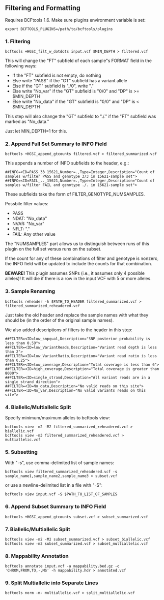 ## Filtering and Formatting

Requires BCFtools 1.6.
Make sure plugins environment variable is set:

```
export BCFTOOLS_PLUGINS=/path/to/bcftools/plugins
```

### 1. Filtering

```
bcftools +HGSC_filt_w_dotdots input.vcf $MIN_DEPTH > filtered.vcf
```

This will change the "FT" subfield of each sample"s FORMAT field in the
following ways:

* If the "FT" subfield is not empty, do nothing
* Else write "PASS" if the "GT" subfield has a variant allele
* Else if the "GT" subfield is "./0", write "."
* Else write "No_var" if the "GT" subfield is "0/0" and "DP" is >=
$MIN_DEPTH
* Else write "No_data" if the "GT" subfield is "0/0" and "DP" is <
$MIN_DEPTH

This step will also change the "GT" subfield to "./." if the "FT"
subfield was marked as "No_data."

Just let MIN_DEPTH=1 for this.

### 2. Append Full Set Summary to INFO Field

```
bcftools +HGSC_append_gtcounts filtered.vcf > filtered_summarized.vcf
```

This appends a number of INFO subfields to the header, e.g.:

```
##INFO=<ID=PASS_33_15621,Number=.,Type=Integer,Description="Count of samples w/filter PASS and genotype 3/3 in 15621-sample set">
##INFO=<ID=FAIL_.._15621,Number=.,Type=Integer,Description="Count of samples w/filter FAIL and genotype ./. in 15621-sample set">
```

These subfields take the form of FILTER_GENOTYPE_NUMSAMPLES.

Possbile filter values:
* PASS
* NDAT: "No_data"
* NVAR: "No_var"
* NFLT: "."
* FAIL: Any other value

The "NUMSAMPLES" part allows us to distinguish between runs of this
plugin on the full set versus runs on the subset.

If the count for any of these combinations of filter and genotype is
nonzero, the INFO field will be updated to include the counts for that
combination.

**BEWARE!** This plugin assumes SNPs (i.e., it assumes only 4 possible alleles)! It will die if there is a row in the input VCF with 5 or more alleles.

### 3. Sample Renaming

```
bcftools reheader -h $PATH_TO_HEADER filtered_summarized.vcf > filtered_summarized_reheadered.vcf
```

Just take the old header and replace the sample names with what they
should be (in the order of the original sample names).

We also added descriptions of filters to the header in this step:

```
##FILTER=<ID=low_snpqual,Description="SNP posterior probability is less than 0.50">
##FILTER=<ID=low_VariantReads,Description="Variant read depth is less than 2">
##FILTER=<ID=low_VariantRatio,Description="Variant read ratio is less than 0.25">
##FILTER=<ID=low_coverage,Description="Total coverage is less than 6">
##FILTER=<ID=high_coverage,Description="Total coverage is greater than 8000">
##FILTER=<ID=single_strand,Description="All variant reads are in a single strand direction">
##FILTER=<ID=No_data,Description="No valid reads on this site">
##FILTER=<ID=No_var,Description="No valid variants reads on this site">
```

### 4. Biallelic/Multiallelic Split

Specify minimum/maximum alleles to bcftools view:

```
bcftools view -m2 -M2 filtered_summarized_reheadered.vcf > biallelic.vcf
bcftools view -m3 filtered_summarized_reheadered.vcf > multiallelic.vcf
```

### 5. Subsetting

With "-s", use comma-delimited list of sample names:

```
bcftools view filtered_summarized_reheadered.vcf -s sample_name1,sample_name2,sample_name3 > subset.vcf
```

or use a newline-delimited list in a file with "-S":

```
bcftools view input.vcf -S $PATH_TO_LIST_OF_SAMPLES
```

### 6. Append Subset Summary to INFO Field

```
bcftools +HGSC_append_gtcounts subset.vcf > subset_summarized.vcf
```

### 7. Biallelic/Multiallelic Split

```
bcftools view -m2 -M2 subset_summarized.vcf > subset_biallelic.vcf
bcftools view -m3 subset_summarized.vcf > subset_multiallelic.vcf
```

### 8. Mappability Annotation

```
bcftools annotate input.vcf -a mappability.bed.gz -c 'CHROM,FROM,TO,-,MS' -h mappability.hdr > annotated.vcf
```

### 9. Split Multiallelic into Separate Lines

```
bcftools norm -m- multiallelic.vcf > split_multiallelic.vcf
```
